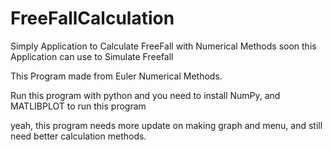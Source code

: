 # FreeFallCalculation
Simply Application to Calculate FreeFall with Numerical Methods soon this Application can use to Simulate Freefall

This Program made from Euler Numerical Methods. 

Run this program with python
and you need to install NumPy, and MATLIBPLOT to run this program 

yeah, this program needs more update on making graph and menu, and still need better calculation methods.
